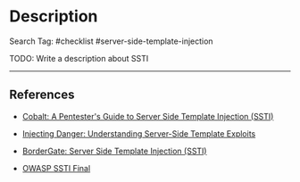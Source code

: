 # Description

Search Tag: #checklist #server-side-template-injection

TODO: Write a description about SSTI

---
## References

- [Cobalt: A Pentester's Guide to Server Side Template Injection (SSTI)](https://www.cobalt.io/blog/a-pentesters-guide-to-server-side-template-injection-ssti)

- [Injecting Danger: Understanding Server-Side Template Exploits](https://infosecwriteups.com/injecting-danger-understanding-server-side-template-exploits-710f48811715)

- [BorderGate: Server Side Template Injection (SSTI)](https://www.bordergate.co.uk/server-side-template-injection/)

- [OWASP SSTI Final](https://owasp.org/www-pdf-archive/Owasp_SSTI_final.pdf)
